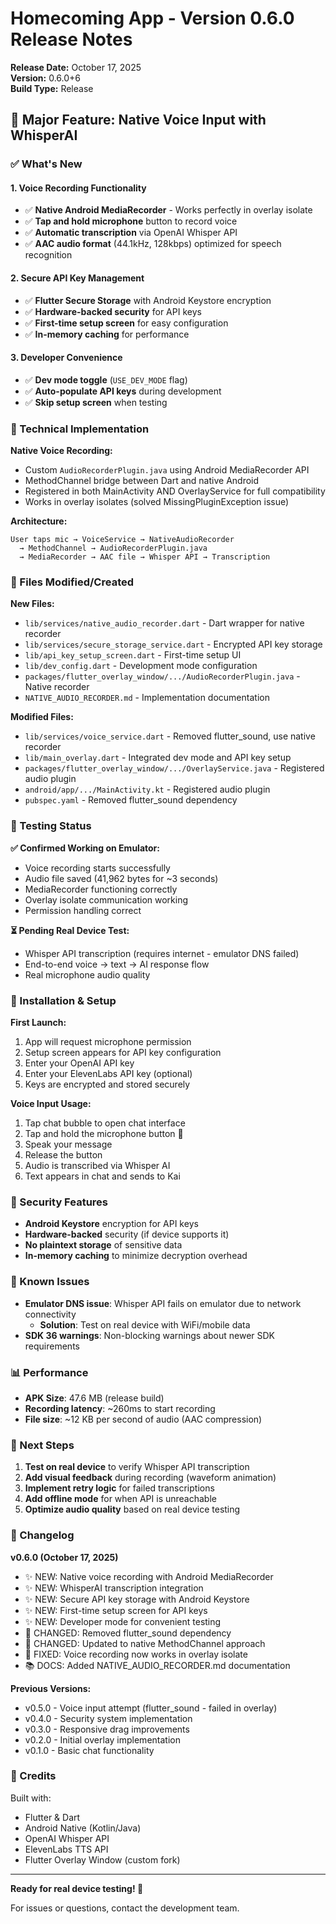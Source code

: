# Homecoming App - Version 0.6.0 Release Notes

**Release Date:** October 17, 2025  
**Version:** 0.6.0+6  
**Build Type:** Release

## 🎉 Major Feature: Native Voice Input with WhisperAI

### ✅ What's New

#### 1. **Voice Recording Functionality**
- ✅ **Native Android MediaRecorder** - Works perfectly in overlay isolate
- ✅ **Tap and hold microphone** button to record voice
- ✅ **Automatic transcription** via OpenAI Whisper API
- ✅ **AAC audio format** (44.1kHz, 128kbps) optimized for speech recognition

#### 2. **Secure API Key Management**
- ✅ **Flutter Secure Storage** with Android Keystore encryption
- ✅ **Hardware-backed security** for API keys
- ✅ **First-time setup screen** for easy configuration
- ✅ **In-memory caching** for performance

#### 3. **Developer Convenience**
- ✅ **Dev mode toggle** (`USE_DEV_MODE` flag)
- ✅ **Auto-populate API keys** during development
- ✅ **Skip setup screen** when testing

### 🔧 Technical Implementation

**Native Voice Recording:**
- Custom `AudioRecorderPlugin.java` using Android MediaRecorder API
- MethodChannel bridge between Dart and native Android
- Registered in both MainActivity AND OverlayService for full compatibility
- Works in overlay isolates (solved MissingPluginException issue)

**Architecture:**
```
User taps mic → VoiceService → NativeAudioRecorder 
  → MethodChannel → AudioRecorderPlugin.java 
  → MediaRecorder → AAC file → Whisper API → Transcription
```

### 📁 Files Modified/Created

**New Files:**
- `lib/services/native_audio_recorder.dart` - Dart wrapper for native recorder
- `lib/services/secure_storage_service.dart` - Encrypted API key storage
- `lib/api_key_setup_screen.dart` - First-time setup UI
- `lib/dev_config.dart` - Development mode configuration
- `packages/flutter_overlay_window/.../AudioRecorderPlugin.java` - Native recorder
- `NATIVE_AUDIO_RECORDER.md` - Implementation documentation

**Modified Files:**
- `lib/services/voice_service.dart` - Removed flutter_sound, use native recorder
- `lib/main_overlay.dart` - Integrated dev mode and API key setup
- `packages/flutter_overlay_window/.../OverlayService.java` - Registered audio plugin
- `android/app/.../MainActivity.kt` - Registered audio plugin
- `pubspec.yaml` - Removed flutter_sound dependency

### 🧪 Testing Status

**✅ Confirmed Working on Emulator:**
- Voice recording starts successfully
- Audio file saved (41,962 bytes for ~3 seconds)
- MediaRecorder functioning correctly
- Overlay isolate communication working
- Permission handling correct

**⏳ Pending Real Device Test:**
- Whisper API transcription (requires internet - emulator DNS failed)
- End-to-end voice → text → AI response flow
- Real microphone audio quality

### 📱 Installation & Setup

**First Launch:**
1. App will request microphone permission
2. Setup screen appears for API key configuration
3. Enter your OpenAI API key
4. Enter your ElevenLabs API key (optional)
5. Keys are encrypted and stored securely

**Voice Input Usage:**
1. Tap chat bubble to open chat interface
2. Tap and hold the microphone button 🎤
3. Speak your message
4. Release the button
5. Audio is transcribed via Whisper AI
6. Text appears in chat and sends to Kai

### 🔐 Security Features

- **Android Keystore** encryption for API keys
- **Hardware-backed** security (if device supports it)
- **No plaintext storage** of sensitive data
- **In-memory caching** to minimize decryption overhead

### 🐛 Known Issues

- **Emulator DNS issue**: Whisper API fails on emulator due to network connectivity
  - **Solution**: Test on real device with WiFi/mobile data
- **SDK 36 warnings**: Non-blocking warnings about newer SDK requirements

### 📊 Performance

- **APK Size**: 47.6 MB (release build)
- **Recording latency**: ~260ms to start recording
- **File size**: ~12 KB per second of audio (AAC compression)

### 🎯 Next Steps

1. **Test on real device** to verify Whisper API transcription
2. **Add visual feedback** during recording (waveform animation)
3. **Implement retry logic** for failed transcriptions
4. **Add offline mode** for when API is unreachable
5. **Optimize audio quality** based on real device testing

### 📝 Changelog

**v0.6.0 (October 17, 2025)**
- ✨ NEW: Native voice recording with Android MediaRecorder
- ✨ NEW: WhisperAI transcription integration
- ✨ NEW: Secure API key storage with Android Keystore
- ✨ NEW: First-time setup screen for API keys
- ✨ NEW: Developer mode for convenient testing
- 🔧 CHANGED: Removed flutter_sound dependency
- 🔧 CHANGED: Updated to native MethodChannel approach
- 🐛 FIXED: Voice recording now works in overlay isolate
- 📚 DOCS: Added NATIVE_AUDIO_RECORDER.md documentation

**Previous Versions:**
- v0.5.0 - Voice input attempt (flutter_sound - failed in overlay)
- v0.4.0 - Security system implementation
- v0.3.0 - Responsive drag improvements
- v0.2.0 - Initial overlay implementation
- v0.1.0 - Basic chat functionality

### 🙏 Credits

Built with:
- Flutter & Dart
- Android Native (Kotlin/Java)
- OpenAI Whisper API
- ElevenLabs TTS API
- Flutter Overlay Window (custom fork)

---

**Ready for real device testing! 🚀**

For issues or questions, contact the development team.
